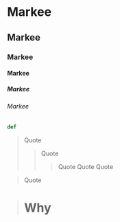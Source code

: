 # Markee
## Markee
### Markee
#### Markee
##### Markee
###### Markee

~~~py
def
~~~

> Quote
> > Quote
> > > Quote
> > Quote
> Quote

> Quote

> # Why
